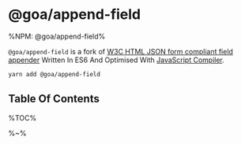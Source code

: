 # @goa/append-field

%NPM: @goa/append-field%

`@goa/append-field` is a fork of [W3C HTML JSON form compliant field appender](https://github.com/LinusU/node-append-field) Written In ES6 And Optimised With [JavaScript Compiler](https://compiler.page).

```sh
yarn add @goa/append-field
```

## Table Of Contents

%TOC%

%~%